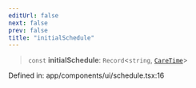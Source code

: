 ```yaml
---
editUrl: false
next: false
prev: false
title: "initialSchedule"
---
```


> `const` **initialSchedule**: `Record`\<`string`, [`CareTime`](/docs/code/frontend/app/components/ui/schedule/interfaces/caretime/)\>

Defined in: app/components/ui/schedule.tsx:16
